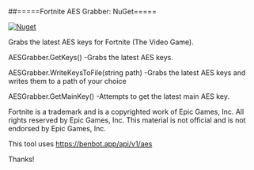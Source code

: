 ##=====Fortnite AES Grabber: NuGet=====

[![Nuget](https://img.shields.io/nuget/v/Fortnite-AES?style=flat-square)](https://www.nuget.org/packages/Fortnite.AES)

Grabs the latest AES keys for Fortnite (The Video Game).

AESGrabber.GetKeys()
-Grabs the latest AES keys.

AESGrabber.WriteKeysToFile(string path)
-Grabs the latest AES keys and writes them to a path of your choice

AESGrabber.GetMainKey()
-Attempts to get the latest main AES key.

Fortnite is a trademark and is a copyrighted work of Epic Games, Inc. All rights reserved by Epic Games, Inc. This material is not official and is not
endorsed by Epic Games, Inc.

This tool uses https://benbot.app/api/v1/aes

Thanks!

